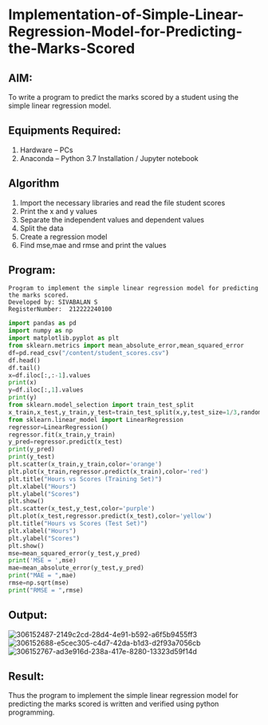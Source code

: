 # Implementation-of-Simple-Linear-Regression-Model-for-Predicting-the-Marks-Scored

## AIM:
To write a program to predict the marks scored by a student using the simple linear regression model.

## Equipments Required:
1. Hardware – PCs
2. Anaconda – Python 3.7 Installation / Jupyter notebook

## Algorithm
1. Import the necessary libraries and read the file student scores
2. Print the x and y values
3. Separate the independent values and dependent values
4. Split the data
5. Create a regression model
6. Find mse,mae and rmse and print the values

## Program:
```
Program to implement the simple linear regression model for predicting the marks scored.
Developed by: SIVABALAN S
RegisterNumber:  212222240100
```
```py
import pandas as pd
import numpy as np
import matplotlib.pyplot as plt
from sklearn.metrics import mean_absolute_error,mean_squared_error
df=pd.read_csv("/content/student_scores.csv")
df.head()
df.tail()
x=df.iloc[:,:-1].values
print(x)
y=df.iloc[:,1].values
print(y)
from sklearn.model_selection import train_test_split
x_train,x_test,y_train,y_test=train_test_split(x,y,test_size=1/3,random_state=0)
from sklearn.linear_model import LinearRegression
regressor=LinearRegression()
regressor.fit(x_train,y_train)
y_pred=regressor.predict(x_test)
print(y_pred)
print(y_test)
plt.scatter(x_train,y_train,color='orange')
plt.plot(x_train,regressor.predict(x_train),color='red')
plt.title("Hours vs Scores (Training Set)")
plt.xlabel("Hours")
plt.ylabel("Scores")
plt.show()
plt.scatter(x_test,y_test,color='purple')
plt.plot(x_test,regressor.predict(x_test),color='yellow')
plt.title("Hours vs Scores (Test Set)")
plt.xlabel("Hours")
plt.ylabel("Scores")
plt.show()
mse=mean_squared_error(y_test,y_pred)
print('MSE = ',mse)
mae=mean_absolute_error(y_test,y_pred)
print("MAE = ",mae)
rmse=np.sqrt(mse)
print("RMSE = ",rmse)
```

## Output:
![306152487-2149c2cd-28d4-4e91-b592-a6f5b9455ff3](https://github.com/sivabalan28/Implementation-of-Simple-Linear-Regression-Model-for-Predicting-the-Marks-Scored/assets/113497347/03cd76b1-ee97-4b5f-8967-10f2d38ef8c7)
![306152688-e5cec305-c4d7-42da-b1d3-d2f93a7056cb](https://github.com/sivabalan28/Implementation-of-Simple-Linear-Regression-Model-for-Predicting-the-Marks-Scored/assets/113497347/581a3fb5-9a8e-47f0-aef1-178f08e3535e)
![306152767-ad3e916d-238a-417e-8280-13323d59f14d](https://github.com/sivabalan28/Implementation-of-Simple-Linear-Regression-Model-for-Predicting-the-Marks-Scored/assets/113497347/8d35710a-817d-4044-902c-40e792d81022)

## Result:
Thus the program to implement the simple linear regression model for predicting the marks scored is written and verified using python programming.
